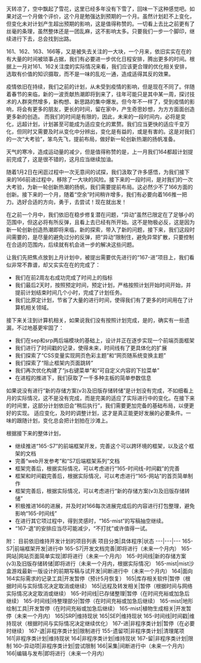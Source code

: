 天转凉了，空中飘起了雪花，这里已经多年没有下雪了，回味一下这种感觉吧。如果对这一个月做个评价，这个月是勉强达到预期的一个月。虽然计划赶不上变化，但变化未对计划产生超出预期的影响，这是值得称赞的。一切看上去比之前更有了丝毫的条理，虽然整体还是一团乱麻，这不影响太多。只要我们一步一个脚印，继续进行下去，总会找到出路。

161、162、163、166等，又是被失去关注的一大块，一个月来，依旧实实在在的有大量的时间被琐事占据，我们有必要进一步优化日程安排，腾出更多的时间。根据上一月对161、162关注度的实际情况来看，我们应该更合理的优化相关安排，选取有价值的知识摄取，而不是一味的乱吃一通，造成适得其反的效果。

疫情依旧在持续，我们之前的计划，从未受到疫情的影响，但是现在不同了。伴随着春节的来临，新的一波贡献热潮即将到来了，往年可能只是其中某一周，探讨技术的人群突然增多，新构想、新思路的集中爆发。但今年不一样了，受到疫情的影响，将会有更多的朋友，更长的时间，留在家中，产生奇思妙想，为方方面面创造更多新的创造。
而我们的时间是有限的，因此，未来的一段时间内，必将是变化，远超计划，计划甚至可能成为适应变化的累赘。我们应当更快的适应千变万化，但同时又需要及时从变化中分辨出，变化是有益的，或是有害的。这是对我们的一次“大考验”，笨鸟先飞，提前布局，做好新一轮创新热潮的扬帆准备。

天气的寒冷，造成运动量的减少，但是值得称赞的是，上一月我们164都超计划提前完成了，这是很不错的，这月应当继续加油。

随着1月2日在闲逛过程中一次无意间的试探，我们汲取了许多感悟，为我们接下来的166前进过程中，移除了一大块的风险。接下来的一段时间，是对我们的一次大考验，为新一轮创新热潮的扬帆，我们需要提前布局。这必然少不了166方面的创新。接下来的一个月，随着“空余”时间稍许增多，我们有必要向着166推一把力。选好合适的方向，勇于，去尝试！现在就出发！

在之前一个月中，我们依旧在稳步修复潜在问题，“异动”虽然已限定在了足够小的范围中，但这必将有所反弹，且看上去已经有所开始。这不是物极必反，这是因为新一轮创新创造热潮即将来临，新的探索，带入了新的问题，接下来，我们这段时间需要的，是尽量的避免过分的反弹，把“异动”限制住，避免异常扩散，只要控制在合适的范围内，后续就有机会进一步的解决这些问题。

让我们先把焦点放到上月计划中，被提出需要优先进行的“167-进”项目上，我们看似非常不靠谱，却又实实在在的完成了：

- 我们在前2周左右成功完成了时间上的指标
- 我们最后2天时，按照预定时间，预定计划，严格按照计划开始时间开始，并提前计划结束时间几个小时，完成了计划任务。
- 我们比原定计划，节省了大量的进行时间，使得我们有了更多的时间用在了计算机相关领域。

接下来关注到计算机相关，如果说我们没有按照计划完成，是的，确实有一些遗漏，不过地基更牢固了：

- 我们在sep和srp两后端模块的基础上，设计并正在逐步实现一个前端页面框架
- 我们进行了时间戳的记录，使得未来，时间线有了更具体化的扩展
- 我们探索了“CSS变量实现网页色彩主题”和“网页随系统变换主题”
- 我们探索了“阻止框架内页面跳转”
- 我们再次优化构建了“js右键菜单”和“可自定义内容的下拉菜单”
- 在进程的推进下，我们获取了一千多种主板的简单参数信息

如果说没有进行“新的存储方案(v3)及旧版存储转储”是计划没有完成，不如细看上月的实际情况，这不是没有完成，而是完美的适应了实际进行中的变化。在接下来的时间里，这部分计划依旧会“稍后执行”，我们需要更加完备的基础布局，以便更好的实现。
适应变化，及时的调整计划，这才是真正能更好发展的必要条件。一味的跟随计划，变化总会把计划拍在沙滩上。

根据接下来的整体计划，

- 继续推进“165-S7”的前端框架开发，完善这个可以跨环境的框架，以及这个框架的文档
- 完善“web开发参考”和“S7后端框架系列”文档
- 框架完善后，根据实际情况，可以考虑进行“165-时间线-时间戳”的完善
- 框架和时间戳完善后，根据实际情况，可以考虑进行“165-网站”的首页简单制作
- 框架完善后，根据实际情况，可以考虑进行“新的存储方案(v3)及旧版存储转储”
- 积极推进166的进展，并及时对166每次进展完成后的内容进行打包整理，避免影响“165-时间线”
- 在进行其它项过程中，得到灵感时，“165-mist”的写稿抽空继续。
- “167-退”的安排应当尽可能减少，“不打扰”或许值得一试。

附： 目前依旧维持开发计划的项目列表
项目分类|具体程序|状态
---|---|---
165-S7|前端框架开发|进行中
165-S7|开发文档完善|即将进行（未来一个月内）
165-网站|网站页面简单实现|即将进行（未来一个月内）
165-时间线|新的存储方案(v3)及旧版存储转储|即将进行（未来一个月内，根据实际情况）
165-mist|mist沙盒游戏最新一版设计的前期写稿与试开发|间断进行中（未来一个月内）
164|面向164实际需求的记录工具|开发暂停（预计5月恢复）
165|库存相关软件|暂停（根据时间与实际情况决定取消或继续）
165|远程及转发相关|暂停（根据时间与网络实际情况决定取消或继续）
165-时间线|已存储整理|暂停（在时间充裕或加急后继续）
165-时间线|待整理部分|暂停（在时间充裕或加急后继续）
165-mist|地形绘制工具|开发暂停（在时间充裕或加急后继续）
165-mist|植物生成相关|开发暂停（未来一个月内）
165|SRP|维持现状
165|SEP|维持现状
165-时间线|时间戳|维持现状（根据时间与实际情况决定继续优化）
167-进|非程序类计划|暂停（在必要时继续）
167-退|非程序类计划|限制进行
155-遗留项|非程序类计划|清理尾项
161|非程序类计划|维持现状
164|非程序类计划|维持现状
167-留|非程序类计划|限制
160-异动项|非程序类计划|尝试限制
166|采集|间断进行中（未来一个月内）
166|编辑与发布|即将进行（未来一个月内）

